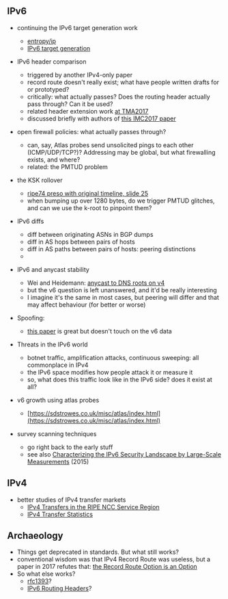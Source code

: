 ## IPv6

- continuing the IPv6 target generation work
  - [entropy/ip](https://dl.acm.org/citation.cfm?id=2987445)
  - [IPv6 target generation](https://conferences.sigcomm.org/imc/2017/papers/imc17-final245.pdf)

- IPv6 header comparison
  - triggered by another IPv4-only paper
  - record route doesn't really exist; what have people written drafts for or prototyped?
  - critically: what actually passes? Does the routing header actually pass through? Can it be used?
  - related header extension work [at TMA2017](http://tma.ifip.org/wp-content/uploads/sites/7/2017/06/tma2017_paper22.pdf)
  - discussed briefly with authors of [this IMC2017 paper](https://conferences.sigcomm.org/imc/2017/papers/imc17-final174.pdf)

- open firewall policies: what actually passes through?
  - can, say, Atlas probes send unsolicited pings to each other (ICMP/UDP/TCP?)? Addressing may be global, but what firewalling exists, and where?
  - related: the PMTUD problem

- the KSK rollover
  - [ripe74 preso with original timeline, slide 25](ripe74.ripe.net/wp-content/uploads/presentations/25-RIPE74-lewis-submission.pdf)
  - when bumping up over 1280 bytes, do we trigger PMTUD glitches, and can we use the k-root to pinpoint them?

- IPv6 diffs
  - diff between originating ASNs in BGP dumps
  - diff in AS hops between pairs of hosts
  - diff in AS paths between pairs of hosts: peering distinctions
  - 

- IPv6 and anycast stability
  - Wei and Heidemann: [anycast to DNS roots on v4](http://tma.ifip.org/wp-content/uploads/sites/7/2017/06/tma2017_paper39.pdf)
  - but the v6 question is left unanswered, and it'd be really interesting
  - I imagine it's the same in most cases, but peering will differ and that may affect behaviour (for better or worse)

- Spoofing:
  - [this paper](https://conferences.sigcomm.org/imc/2017/papers/imc17-final24.pdf) is great but doesn't touch on the v6 data

- Threats in the IPv6 world
  - botnet traffic, amplification attacks, continuous sweeping: all commonplace in IPv4
  - the IPv6 space modifies how people attack it or measure it
  - so, what does this traffic look like in the IPv6 side? does it exist at all?

- v6 growth using atlas probes
  - [https://sdstrowes.co.uk/misc/atlas/index.html](https://sdstrowes.co.uk/misc/atlas/index.html)

- survey scanning techniques
  - go right back to the early stuff
  - see also [Characterizing the IPv6 Security Landscape by Large-Scale Measurements](https://link.springer.com/chapter/10.1007%2F978-3-319-20034-7_16) (2015)

## IPv4

- better studies of IPv4 transfer markets
  - [IPv4 Transfers in the RIPE NCC Service Region](https://labs.ripe.net/Members/wilhelm/ipv4-transfers-in-the-ripe-ncc-service-region)
  - [IPv4 Transfer Statistics](https://www.ripe.net/manage-ips-and-asns/resource-transfers-and-mergers/transfer-statistics)

## Archaeology

- Things get deprecated in standards. But what still works?
- conventional wisdom was that IPv4 Record Route was useless, but a paper in 2017 refutes that: [the Record Route Option is an Option](https://conferences.sigcomm.org/imc/2017/papers/imc17-final174.pdf)
- So what else works?
  - [rfc1393](https://tools.ietf.org/html/rfc1393)?
  - [IPv6 Routing Headers](https://www.iana.org/assignments/ipv6-parameters/ipv6-parameters.xhtml#ipv6-parameters-3)?

